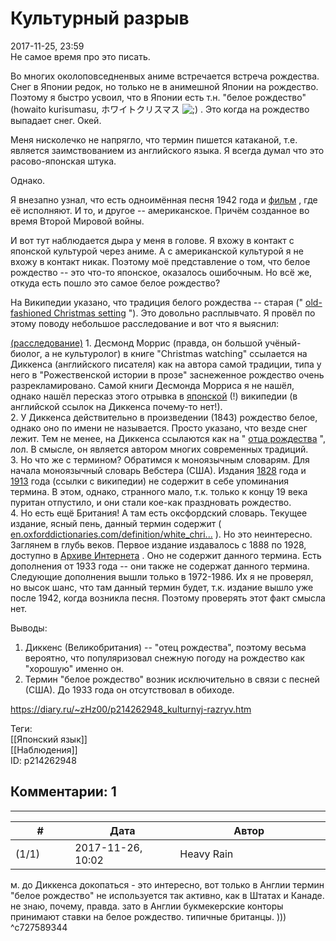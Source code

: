 Культурный разрыв
=================

  
2017-11-25, 23:59  
 Не самое время про это писать.   
   
 Во многих околоповседненвых аниме встречается встреча рождества. Снег в Японии редок, но только не в анимешной Японии на рождество. Поэтому я быстро усвоил, что в Японии есть т.н. "белое рождество" (howaito kurisumasu, ホワイトクリスマス ![;)](http://static.diary.ru/picture/1136.gif) . Это когда на рождество выпадает снег. Окей.   
   
 Меня нисколечко не напрягло, что термин пишется катаканой, т.е. является заимствованием из английского языка. Я всегда думал что это расово-японская штука.   
   
 Однако.   
   
 Я внезапно узнал, что есть одноимённая песня 1942 года и  [фильм](https://en.wikipedia.org/wiki/Holiday_Inn_%28film%29)  , где её исполняют. И то, и другое -- американское. Причём созданное во время Второй Мировой войны.   
   
 И вот тут наблюдается дыра у меня в голове. Я вхожу в контакт с японской культурой через аниме. А с американской культурой я не вхожу в контакт никак. Поэтому моё представление о том, что белое рождество -- это что-то японское, оказалось ошибочным. Но всё же, откуда есть пошло это самое белое рождество?   
   
 На Википедии указано, что традиция белого рождества -- старая ("  [old-fashioned Christmas setting](https://en.wikipedia.org/wiki/White_Christmas_%28song%29)  "). Это довольно расплывчато. Я провёл по этому поводу небольшое расследование и вот что я выяснил:   
   
  [(расследование)](https://zHz00.diary.ru/p214262948.htm?index=1#linkmore214262948m1)    1. Десмонд Моррис (правда, он большой учёный-биолог, а не культуролог) в книге "Christmas watching" ссылается на Диккенса (английского писателя) как на автора самой традиции, типа у него в "Рожественской истории в прозе" заснеженное рождество очень разрекламировано. Самой книги Десмонда Морриса я не нашёл, однако нашёл пересказ этого отрывка в  [японской](https://ja.wikipedia.org/wiki/ホワイトクリスマス)  (!) википедии (в английской ссылок на Диккенса почему-то нет!).   
 2. У Диккенса действительно в произведении (1843) рождество белое, однако оно по имени не называется. Просто указано, что везде снег лежит. Тем не менее, на Диккенса ссылаются как на "  [отца рождества](http://www.victorianweb.org/authors/dickens/xmas/pva63.html)  ", лол. В смысле, он является автором многих современных традиций.   
 3. Но что же с термином? Обратимся к моноязычным словарям. Для начала моноязычный словарь Вебстера (США). Издания  [1828](https://1828.mshaffer.com/)  года и  [1913](http://lexicon.x10host.com/)  года (ссылки с википедии) не содержит в себе упоминания термина. В этом, однако, странного мало, т.к. только к концу 19 века пуритан отпустило, и они стали кое-как праздновать рождество.   
 4. Но есть ещё Британия! А там есть оксфордский словарь. Текущее издание, ясный пень, данный термин содержит (  [en.oxforddictionaries.com/definition/white\_chri...](https://en.oxforddictionaries.com/definition/white_christmas)  ). Но это неинтересно. Заглянем в глубь веков. Первое издание издавалось с 1888 по 1928, доступно в  [Архиве Интернета](https://en.wikipedia.org/wiki/Oxford_English_Dictionary#1st_edition)  . Оно не содержит данного термина. Есть дополнения от 1933 года -- они также не содержат данного термина. Следующие дополнения вышли только в 1972-1986. Их я не проверял, но высок шанс, что там данный термин будет, т.к. издание вышло уже после 1942, когда возникла песня. Поэтому проверять этот факт смысла нет.   
   
 Выводы:   
 1. Диккенс (Великобритания) -- "отец рождества", поэтому весьма вероятно, что популяризовал снежную погоду на рождество как "хорошую" именно он.   
 2. Термин "белое рождество" возник исключительно в связи с песней (США). До 1933 года он отсутствовал в обиходе.     
  
<https://diary.ru/~zHz00/p214262948_kulturnyj-razryv.htm>  
  
Теги:  
[[Японский язык]]  
[[Наблюдения]]  
ID: p214262948  


Комментарии: 1
--------------

  


---



|         #         |              Дата              |                     Автор                     |           ID           |
| --- | --- | --- | --- |
| (1/1) | 2017-11-26, 10:02 | Heavy Rain | c727589344 |

  
 м. до Диккенса докопаться - это интересно, вот только в Англии термин "белое рождество" не используется так активно, как в Штатах и Канаде. не знаю, почему, правда. зато в Англии букмекерские конторы принимают ставки на белое рождество. типичные британцы. )))   
 ^c727589344
